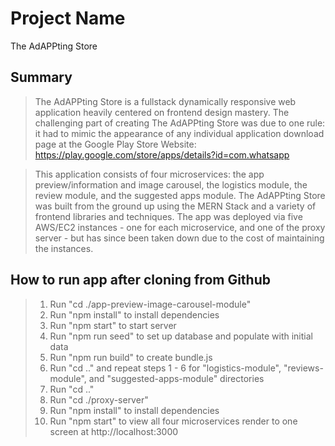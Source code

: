 # Project Name #
The AdAPPting Store

## Summary ##
  > The AdAPPting Store is a fullstack dynamically responsive web application heavily centered on frontend design mastery. The challenging part of creating The AdAPPting Store was due to one rule: it had to mimic the appearance of any individual application download page at the Google Play Store Website: https://play.google.com/store/apps/details?id=com.whatsapp

  > This application consists of four microservices: the app preview/information and image carousel, the logistics module, the review module, and the suggested apps module. The AdAPPting Store was built from the ground up using the MERN Stack and a variety of frontend libraries and techniques. The app was deployed via five AWS/EC2 instances - one for each microservice, and one of the proxy server - but has since been taken down due to the cost of maintaining the instances.

## How to run app after cloning from Github ##
  > 1. Run "cd ./app-preview-image-carousel-module"
  > 2. Run "npm install" to install dependencies
  > 3. Run "npm start" to start server
  > 4. Run "npm run seed" to set up database and populate with initial data
  > 5. Run "npm run build" to create bundle.js
  > 6. Run "cd .." and repeat steps 1 - 6 for "logistics-module", "reviews-module", and "suggested-apps-module" directories
  > 7. Run "cd .."
  > 8. Run "cd ./proxy-server"
  > 9. Run "npm install" to install dependencies
  > 10. Run "npm start" to view all four microservices render to one screen at http://localhost:3000

